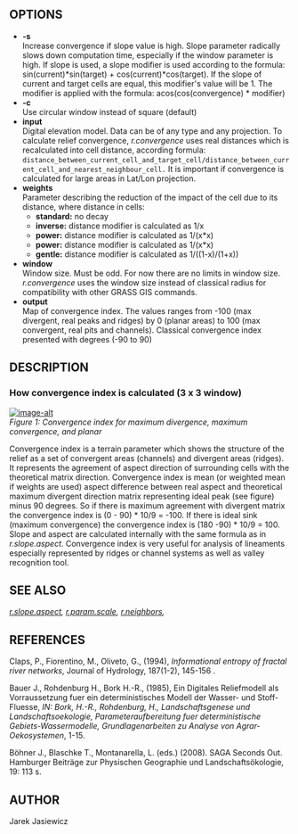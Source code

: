 ## OPTIONS

- **-s**  
    Increase convergence if slope value is high. Slope parameter
    radically slows down computation time, especially if the window
    parameter is high. If slope is used, a slope modifier is used
    according to the formula: sin(current)\*sin(target) +
    cos(current)\*cos(target). If the slope of current and target cells
    are equal, this modifier's value will be 1. The modifier is applied
    with the formula: acos(cos(convergence) \* modifier)
- **-c**  
    Use circular window instead of square (default)
- **input**  
    Digital elevation model. Data can be of any type and any projection.
    To calculate relief convergence, *r.convergence* uses real distances
    which is recalculated into cell distance, according formula:  
    `distance_between_current_cell_and_target_cell/distance_between_current_cell_and_nearest_neighbour_cell.`
    It is important if convergence is calculated for large areas in
    Lat/Lon projection.
- **weights**  
    Parameter describing the reduction of the impact of the cell due to
    its distance, where distance in cells:
  - **standard:** no decay
  - **inverse:** distance modifier is calculated as 1/x
  - **power:** distance modifier is calculated as 1/(x\*x)
  - **power:** distance modifier is calculated as 1/(x\*x)
  - **gentle:** distance modifier is calculated as 1/((1-x)/(1+x))
- **window**  
    Window size. Must be odd. For now there are no limits in window
    size. *r.convergence* uses the window size instead of classical
    radius for compatibility with other GRASS GIS commands.
- **output**  
    Map of convergence index. The values ranges from -100 (max
    divergent, real peaks and ridges) by 0 (planar areas) to 100 (max
    convergent, real pits and channels). Classical convergence index
    presented with degrees (-90 to 90)

## DESCRIPTION

### How convergence index is calculated (3 x 3 window)

[![image-alt](conv.png)](conv.png)  
*Figure 1: Convergence index for maximum divergence, maximum
convergence, and planar*

Convergence index is a terrain parameter which shows the structure of
the relief as a set of convergent areas (channels) and divergent areas
(ridges). It represents the agreement of aspect direction of surrounding
cells with the theoretical matrix direction. Convergence index is mean
(or weighted mean if weights are used) aspect difference between real
aspect and theoretical maximum divergent direction matrix representing
ideal peak (see figure) minus 90 degrees. So if there is maximum
agreement with divergent matrix the convergence index is (0 - 90) \*
10/9 = -100. If there is ideal sink (maximum convergence) the
convergence index is (180 -90) \* 10/9 = 100. Slope and aspect are
calculated internally with the same formula as in *r.slope.aspect*.
Convergence index is very useful for analysis of lineaments especially
represented by ridges or channel systems as well as valley recognition
tool.

## SEE ALSO

*[r.slope.aspect](https://grass.osgeo.org/grass-stable/manuals/r.slope.aspect.html),
[r.param.scale](https://grass.osgeo.org/grass-stable/manuals/r.param.scale.html),
[r.neighbors](https://grass.osgeo.org/grass-stable/manuals/r.neighbors.html),*

## REFERENCES

Claps, P., Fiorentino, M., Oliveto, G., (1994), *Informational entropy
of fractal river networks*, Journal of Hydrology, 187(1-2), 145-156 .

Bauer J., Rohdenburg H., Bork H.-R., (1985), Ein Digitales Reliefmodell
als Vorraussetzung fuer ein deterministisches Modell der Wasser- und
Stoff-Fluesse, *IN: Bork, H.-R., Rohdenburg, H., Landschaftsgenese und
Landschaftsoekologie, Parameteraufbereitung fuer deterministische
Gebiets-Wassermodelle, Grundlagenarbeiten zu Analyse von
Agrar-Oekosystemen*, 1-15.

Böhner J., Blaschke T., Montanarella, L. (eds.) (2008). SAGA Seconds
Out. Hamburger Beiträge zur Physischen Geographie und
Landschaftsökologie, 19: 113 s.

## AUTHOR

Jarek Jasiewicz
